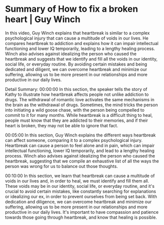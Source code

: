 # Summary of How to fix a broken heart | Guy Winch

In this video, Guy Winch explains that heartbreak is similar to a complex psychological injury that can cause a multitude of voids in our lives. He compares heartbreak to addiction and explains how it can impair intellectual functioning and lower IQ temporarily, leading to a lengthy healing process. Winch also advises against idealizing the person who caused the heartbreak and suggests that we identify and fill all the voids in our identity, social life, or everyday routine. By avoiding certain mistakes and being dedicated and diligent, we can overcome heartbreak and minimize our suffering, allowing us to be more present in our relationships and more productive in our daily lives.

Detail Summary: 
00:00:00
In this section, the speaker tells the story of Kathy to illustrate how heartbreak affects people not unlike addiction to drugs. The withdrawal of romantic love activates the same mechanisms in the brain as the withdrawal of drugs. Sometimes, the mind tricks the person into initiating a wild goose chase, with the person being compelled to commit to it for many months. While heartbreak is a difficult thing to heal, people must know that they are addicted to their memories, and if their heart is broken, they may not be able to ignore that fact.

00:05:00
In this section, Guy Winch explains the different ways heartbreak can affect someone, comparing it to a complex psychological injury. Heartbreak can cause a person to feel alone and in pain, which can impair intellectual functioning, lower IQ temporarily, and lead to a lengthy healing process. Winch also advises against idealizing the person who caused the heartbreak, suggesting that we compile an exhaustive list of all the ways the person was wrong for us to balance out those thoughts.

00:10:00
In this section, we learn that heartbreak can cause a multitude of voids in our lives and, in order to heal, we must identify and fill them all. These voids may be in our identity, social life, or everyday routine, and it's crucial to avoid certain mistakes, like constantly searching for explanations or idealizing our ex, in order to prevent ourselves from being set back. With dedication and diligence, we can overcome heartbreak and minimize our suffering, allowing us to be more present in our relationships and more productive in our daily lives. It's important to have compassion and patience towards those going through heartbreak, and know that healing is possible.

